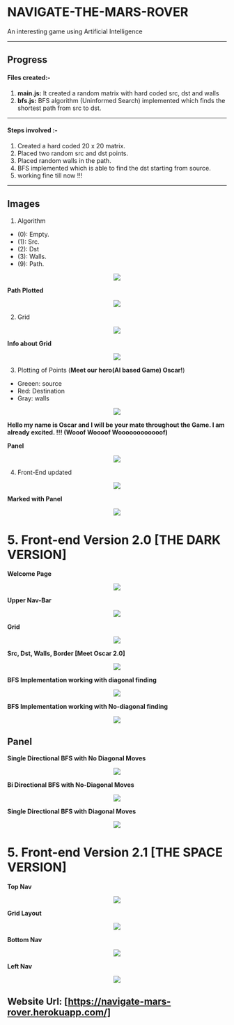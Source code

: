 # NAVIGATE-THE-MARS-ROVER
An interesting game using Artificial Intelligence

-----------------------------------------------------------------------------------------------------------------------------
 
## Progress

#### Files created:-
1. __main.js:__ It created a random matrix with hard coded src, dst and walls
2. __bfs.js:__ BFS algorithm (Uninformed Search) implemented which finds the shortest path from src to dst.

-----------------------------------------------------------------------------------------------------------------------------

#### Steps involved :-
1. Created a hard coded 20 x 20 matrix.
2. Placed two random src and dst points.
3. Placed random walls in the path.
4. BFS implemented which is able to find the dst starting from source.
5. working fine till now !!!

-----------------------------------------------------------------------------------------------------------------------------
 
 
## Images

1. Algorithm    
  - (0): Empty. 
  - (1): Src. 
  - (2): Dst      
  - (3): Walls. 
  - (9): Path. 
  
  <p align="center">
  <img src= "https://user-images.githubusercontent.com/59146229/86313729-6fa2ea80-bc43-11ea-970a-64328a9dbedb.png">
</p>
    
__Path Plotted__
<p align="center">
  <img src= "https://user-images.githubusercontent.com/59146229/86313742-7b8eac80-bc43-11ea-8de1-75c091bfecc9.png">
</p>

2. Grid

<p align="center">
  <img src= "https://user-images.githubusercontent.com/59146229/86459055-da3b4f80-bd43-11ea-9985-d3efd97d0eed.png">
</p>

__Info about Grid__
<p align="center">
  <img src= "https://user-images.githubusercontent.com/59146229/86460295-c1cc3480-bd45-11ea-86eb-d0f92688ff63.png">
</p>

3. Plotting of Points (__Meet our hero(AI based Game) Oscar!__)
- Greeen: source
- Red: Destination
- Gray: walls
 <p align="center">
  <img src= "https://user-images.githubusercontent.com/59146229/87034821-13713500-c206-11ea-9b3a-87a5ce6e50f9.png">
</p>
      
 

 __Hello my name is Oscar and I will be your mate throughout the Game. I am already excited. !!! (Wooof Woooof Woooooooooooof)__
 
 __Panel__
  <p align="center">
  <img src= "https://user-images.githubusercontent.com/59146229/87039227-7d8cd880-c20c-11ea-83db-92a6f5843866.png">
</p>

4. Front-End updated
 <p align="center">
  <img src= "https://user-images.githubusercontent.com/59146229/87072180-002b8d00-c239-11ea-8e18-c11ae93d02b7.png">
</p>

__Marked with Panel__
 <p align="center">
  <img src= "https://user-images.githubusercontent.com/59146229/87073527-2ce0a400-c23b-11ea-9354-35d284370c0f.png">
</p>

# 5. Front-end Version 2.0 [THE DARK VERSION]

__Welcome Page__
<p align="center">
  <img src= "https://user-images.githubusercontent.com/59146229/87253221-0c148a80-c497-11ea-9906-4cd3d3ff78cd.png">
</p>

__Upper Nav-Bar__
<p align="center">
  <img src= "https://user-images.githubusercontent.com/59146229/87253295-c3110600-c497-11ea-94f9-00e3a3450124.png">
</p>

__Grid__
<p align="center">
  <img src= "https://user-images.githubusercontent.com/59146229/87253322-f2c00e00-c497-11ea-999f-d939ba7cc093.png">
</p>

__Src, Dst, Walls, Border [Meet Oscar 2.0]__
<p align="center">
  <img src= "https://user-images.githubusercontent.com/59146229/87253443-e1c3cc80-c498-11ea-8b5e-3b3a649b030d.png">
</p>

__BFS Implementation working with diagonal finding__
<p align="center">
  <img src= "https://user-images.githubusercontent.com/59146229/87339577-71827d00-c564-11ea-9d79-f36009619b46.png">
</p>


__BFS Implementation working with No-diagonal finding__
<p align="center">
  <img src= "https://user-images.githubusercontent.com/59146229/87424520-b4426480-c5f9-11ea-9c79-6f84cce158bf.png">
</p>

## Panel

__Single Directional BFS with No Diagonal Moves__
<p align="center">
  <img src= "https://user-images.githubusercontent.com/59146229/87558047-3ef89180-c6d6-11ea-8dab-7d7c2c17759f.png">
</p>

__Bi Directional BFS with No-Diagonal Moves__
<p align="center">
  <img src= "https://user-images.githubusercontent.com/59146229/87558189-72d3b700-c6d6-11ea-9283-9e4f6dd922d7.png">
</p>

__Single Directional BFS with Diagonal Moves__
<p align="center">
  <img src= "https://user-images.githubusercontent.com/59146229/87558339-a0b8fb80-c6d6-11ea-8480-a3e0a4ebd61a.png">
</p>

# 5. Front-end Version 2.1 [THE SPACE VERSION]

__Top Nav__
<p align="center">
  <img src= "https://user-images.githubusercontent.com/59146229/87802854-69318700-c86f-11ea-9683-cc23c235696d.png">
</p>

__Grid Layout__
<p align="center">
  <img src= "https://user-images.githubusercontent.com/59146229/87803126-b7df2100-c86f-11ea-9785-d88357808f83.png">
</p>

__Bottom Nav__
<p align="center">
  <img src= "https://user-images.githubusercontent.com/59146229/87803057-a39b2400-c86f-11ea-84e4-e105c9796536.png">
</p>

__Left Nav__
<p align="center">
  <img src= "https://user-images.githubusercontent.com/59146229/87803312-ebba4680-c86f-11ea-9cd3-9701e62999fb.png">
</p>

## Website Url: [https://navigate-mars-rover.herokuapp.com/]



